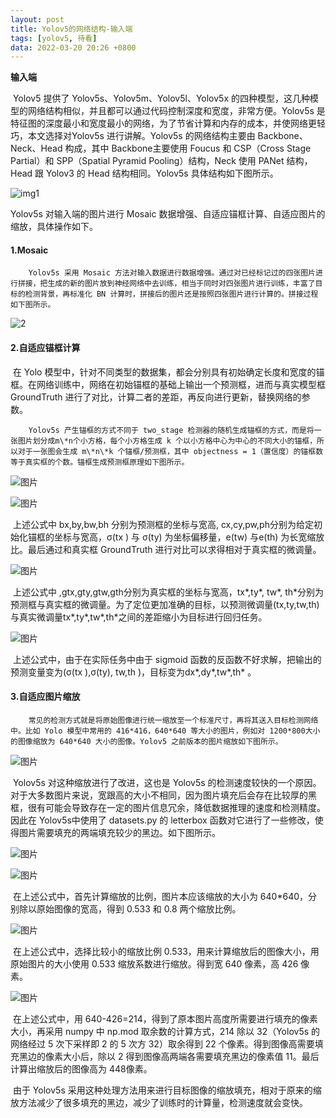```yaml
---
layout: post
title: Yolov5的网络结构-输入端
tags: [yolov5, 待看]
data: 2022-03-20 20:26 +0800
---
```


**输入端**



​		Yolov5 提供了 Yolov5s、Yolov5m、Yolov5l、Yolov5x 的四种模型，这几种模型的网络结构相似，并且都可以通过代码控制深度和宽度，非常方便。Yolov5s 是特征图的深度最小和宽度最小的网络，为了节省计算和内存的成本，并使网络更轻巧，本文选择对Yolov5s 进行讲解。Yolov5s 的网络结构主要由 Backbone、Neck、Head 构成，其中 Backbone主要使用 Foucus 和 CSP（Cross Stage Partial）和 SPP（Spatial Pyramid Pooling）结构，Neck 使用 PANet 结构，Head 跟 Yolov3 的 Head 结构相同。Yolov5s 具体结构如下图所示。 



![img1](https://github.com/bruceborgia/images/raw/main/blog_images/1.png)




Yolov5s 对输入端的图片进行 Mosaic 数据增强、自适应锚框计算、自适应图片的缩放，具体操作如下。 

#### 1.Mosaic

 		Yolov5s 采用 Mosaic 方法对输入数据进行数据增强。通过对已经标记过的四张图片进行拼接，把生成的新的图片放到神经网络中去训练，相当于同时对四张图片进行训练，丰富了目标的检测背景，再标准化 BN 计算时，拼接后的图片还是按照四张图片进行计算的。拼接过程如下图所示。

![2](https://github.com/bruceborgia/images/raw/main/blog_images/2.png)

#### 2.自适应锚框计算

​		在 Yolo 模型中，针对不同类型的数据集，都会分别具有初始确定长度和宽度的锚框。在网络训练中，网络在初始锚框的基础上输出一个预测框，进而与真实模型框GroundTruth 进行了对比，计算二者的差距，再反向进行更新，替换网络的参数。 



   		Yolov5s 产生锚框的方式不同于 two_stage 检测器的随机生成锚框的方式，而是将一张图片划分成m\*n个小方格，每个小方格生成 k 个以小方格中心为中心的不同大小的锚框，所以对于一张图会生成 m\*n\*k 个锚框/预测框，其中 objectness = 1（置信度）的锚框数等于真实框的个数。锚框生成预测框原理如下图所示。

![图片](https://github.com/bruceborgia/images/raw/main/blog_images/3.png)

![图片](https://github.com/bruceborgia/images/raw/main/blog_images/4.png)

​		上述公式中 bx,by,bw,bh 分别为预测框的坐标与宽高, cx,cy,pw,ph分别为给定初始化锚框的坐标与宽高，σ(tx ) 与 σ(ty) 为坐标偏移量，e(tw) 与e(th) 为长宽缩放比。最后通过和真实框 GroundTruth 进行对比可以求得相对于真实框的微调量。

![图片](https://github.com/bruceborgia/images/raw/main/blog_images/5.png)

​		上述公式中 ,gtx,gty,gtw,gth分别为真实框的坐标与宽高，tx\*,ty\*, tw\*, th\*分别为预测框与真实框的微调量。为了定位更加准确的目标，以预测微调量(tx,ty,tw,th) 与真实微调量tx\*,ty\*,tw\*,th\*之间的差距缩小为目标进行回归任务。

![图片](https://github.com/bruceborgia/images/raw/main/blog_images/6.png)

​		上述公式中，由于在实际任务中由于 sigmoid 函数的反函数不好求解，把输出的预测变量变为(σ(tx ),σ(ty), tw,th )，目标变为dx\*,dy\*,tw\*,th\* 。

#### 3.自适应图片缩放

 		常见的检测方式就是将原始图像进行统一缩放至一个标准尺寸，再将其送入目标检测网络中。比如 Yolo 模型中常用的 416*416，640*640 等大小的图片，例如对 1200*800大小的图像缩放为 640*640 大小的图像。Yolov5 之前版本的图片缩放如下图所示。 

![图片](https://github.com/bruceborgia/images/raw/main/blog_images/7.png)

​		 Yolov5s 对这种缩放进行了改进，这也是 Yolov5s 的检测速度较快的一个原因。对于大多数图片来说，宽跟高的大小不相同，因为图片填充后会存在比较厚的黑框，很有可能会导致存在一定的图片信息冗余，降低数据推理的速度和检测精度。因此在 Yolov5s中使用了 datasets.py 的 letterbox 函数对它进行了一些修改，使得图片需要填充的两端填充较少的黑边。如下图所示。 

![图片](https://github.com/bruceborgia/images/raw/main/blog_images/8.png)

![图片](https://github.com/bruceborgia/images/raw/main/blog_images/9.png)

​		在上述公式中，首先计算缩放的比例，图片本应该缩放的大小为 640*640，分别除以原始图像的宽高，得到 0.533 和 0.8 两个缩放比例。 

![图片](https://github.com/bruceborgia/images/raw/main/blog_images/10.png)

​		在上述公式中，选择比较小的缩放比例 0.533，用来计算缩放后的图像大小，用原始图片的大小使用 0.533 缩放系数进行缩放。得到宽 640 像素，高 426 像素。

![图片](https://github.com/bruceborgia/images/raw/main/blog_images/11.png)

​		在上述公式中，用 640-426=214，得到了原本图片高度所需要进行填充的像素大小，再采用 numpy 中 np.mod 取余数的计算方式，214 除以 32（Yolov5s 的网络经过 5 次下采样即 2 的 5 次方 32）取余得到 22 个像素。得到图像高需要填充黑边的像素大小后，除以 2 得到图像高两端各需要填充黑边的像素值 11。最后计算出缩放后的图像高为 448像素。 



​		由于 Yolov5s 采用这种处理方法用来进行目标图像的缩放填充，相对于原来的缩放方法减少了很多填充的黑边，减少了训练时的计算量，检测速度就会变快。